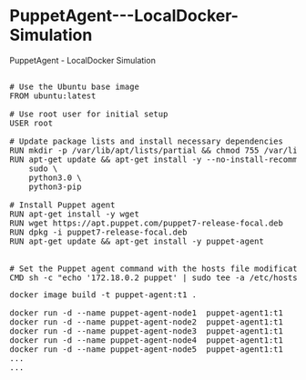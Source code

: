 # PuppetAgent---LocalDocker-Simulation
PuppetAgent - LocalDocker Simulation
<pre>

# Use the Ubuntu base image
FROM ubuntu:latest

# Use root user for initial setup
USER root

# Update package lists and install necessary dependencies
RUN mkdir -p /var/lib/apt/lists/partial && chmod 755 /var/lib/apt/lists/partial
RUN apt-get update && apt-get install -y --no-install-recommends \
    sudo \
    python3.0 \
    python3-pip

# Install Puppet agent
RUN apt-get install -y wget
RUN wget https://apt.puppet.com/puppet7-release-focal.deb
RUN dpkg -i puppet7-release-focal.deb
RUN apt-get update && apt-get install -y puppet-agent


# Set the Puppet agent command with the hosts file modification as the entry point
CMD sh -c "echo '172.18.0.2 puppet' | sudo tee -a /etc/hosts > /dev/null && sudo /opt/puppetlabs/bin/puppet agent --no-daemonize --verbose"
</pre>
<pre>
docker image build -t puppet-agent:t1 .

docker run -d --name puppet-agent-node1  puppet-agent1:t1
docker run -d --name puppet-agent-node2  puppet-agent1:t1
docker run -d --name puppet-agent-node3  puppet-agent1:t1
docker run -d --name puppet-agent-node4  puppet-agent1:t1
docker run -d --name puppet-agent-node5  puppet-agent1:t1
...
...
</pre>
